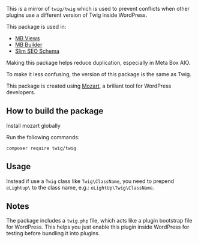 This is a mirror of `twig/twig` which is used to prevent conflicts when other plugins use a different version of Twig inside WordPress.

This package is used in:

- [MB Views](https://metabox.io/plugins/mb-views/)
- [MB Builder](https://metabox.io/plugins/meta-box-builder/)
- [Slim SEO Schema](https://metabox.io/plugins/slim-seo-schema/)

Making this package helps reduce duplication, especially in Meta Box AIO.

To make it less confusing, the version of this package is the same as Twig.

This package is created using [Mozart](https://github.com/coenjacobs/mozart), a briliant tool for WordPress developers.

## How to build the package

Install mozart globally

Run the following commands:

```
composer require twig/twig
```

## Usage

Instead if use a `Twig` class like `Twig\ClassName`, you need to prepend `eLightup\` to the class name, e.g.: `eLightUp\Twig\ClassName`.

## Notes

The package includes a `twig.php` file, which acts like a plugin bootstrap file for WordPress. This helps you just enable this plugin inside WordPress for testing before bundling it into plugins.